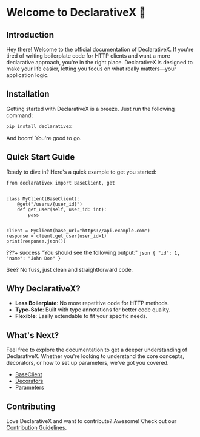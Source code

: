 # Welcome to DeclarativeX 🚀

## Introduction

Hey there! Welcome to the official documentation of DeclarativeX. If you're tired of writing boilerplate code for HTTP
clients and want a more declarative approach, you're in the right place. DeclarativeX is designed to make your life
easier, letting you focus on what really matters—your application logic.

## Installation

Getting started with DeclarativeX is a breeze. Just run the following command:

```bash
pip install declarativex
```

And boom! You're good to go.

## Quick Start Guide

Ready to dive in? Here's a quick example to get you started:

```{.python title="my_client.py"}
from declarativex import BaseClient, get


class MyClient(BaseClient):
    @get("/users/{user_id}")
    def get_user(self, user_id: int):
        pass


client = MyClient(base_url="https://api.example.com")
response = client.get_user(user_id=1)
print(response.json())
```
???+ success "You should see the following output:"
    ```json
    {
      "id": 1,
      "name": "John Doe"
    }
    ```

See? No fuss, just clean and straightforward code.

## Why DeclarativeX?

- **Less Boilerplate**: No more repetitive code for HTTP methods.
- **Type-Safe**: Built with type annotations for better code quality.
- **Flexible**: Easily extendable to fit your specific needs.

## What's Next?

Feel free to explore the documentation to get a deeper understanding of DeclarativeX. Whether you're looking to understand the core concepts, decorators, or how to set up parameters, we've got you covered.

- [BaseClient](Core_Concepts/BaseClient.md)
- [Decorators](Core_Concepts/Decorators.md)
- [Parameters](Core_Concepts/Parameters.md)

## Contributing

Love DeclarativeX and want to contribute? Awesome! Check out our [Contribution Guidelines](Contributing.md).


